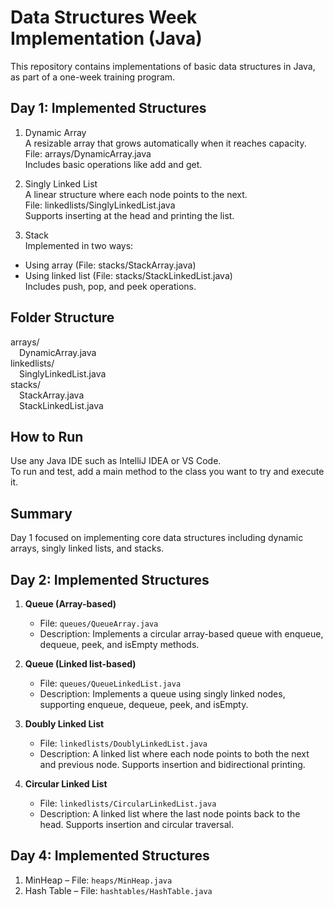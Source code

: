 # Data Structures Week Implementation (Java)

This repository contains implementations of basic data structures in Java, as part of a one-week training program.

## Day 1: Implemented Structures

1. Dynamic Array  
   A resizable array that grows automatically when it reaches capacity.  
   File: arrays/DynamicArray.java  
   Includes basic operations like add and get.

2. Singly Linked List  
   A linear structure where each node points to the next.  
   File: linkedlists/SinglyLinkedList.java  
   Supports inserting at the head and printing the list.

3. Stack  
   Implemented in two ways:
- Using array (File: stacks/StackArray.java)
- Using linked list (File: stacks/StackLinkedList.java)  
  Includes push, pop, and peek operations.

## Folder Structure

arrays/  
 DynamicArray.java  
linkedlists/  
 SinglyLinkedList.java  
stacks/  
 StackArray.java  
 StackLinkedList.java

## How to Run

Use any Java IDE such as IntelliJ IDEA or VS Code.  
To run and test, add a main method to the class you want to try and execute it.

## Summary

Day 1 focused on implementing core data structures including dynamic arrays, singly linked lists, and stacks.




## Day 2: Implemented Structures

1. **Queue (Array-based)**  
   - File: `queues/QueueArray.java`  
   - Description: Implements a circular array-based queue with enqueue, dequeue, peek, and isEmpty methods.

2. **Queue (Linked list-based)**  
   - File: `queues/QueueLinkedList.java`  
   - Description: Implements a queue using singly linked nodes, supporting enqueue, dequeue, peek, and isEmpty.

3. **Doubly Linked List**  
   - File: `linkedlists/DoublyLinkedList.java`  
   - Description: A linked list where each node points to both the next and previous node. Supports insertion and bidirectional printing.

4. **Circular Linked List**  
   - File: `linkedlists/CircularLinkedList.java`  
   - Description: A linked list where the last node points back to the head. Supports insertion and circular traversal.
## Day 4: Implemented Structures

1. MinHeap – File: `heaps/MinHeap.java`
2. Hash Table – File: `hashtables/HashTable.java`

